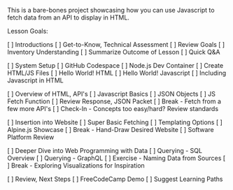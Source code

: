 
This is a bare-bones project showcasing how you can use Javascript to fetch data from an API to display in HTML.

Lesson Goals:

[ ] Introductions
[ ] Get-to-Know, Technical Assessment
[ ] Review Goals
[ ] Inventory Understanding
[ ] Summarize Outcome of Lesson
[ ] Quick Q&A

[ ] System Setup
[ ] GitHub Codespace
[ ] Node.js Dev Container
[ ] Create HTML/JS Files
[ ] Hello World! HTML
[ ] Hello World! Javascript
[ ] Including Javascript in HTML

[ ] Overview of HTML, API's
[ ] Javascript Basics
[ ] JSON Objects
[ ] JS Fetch Function
[ ] Review Response, JSON Packet
[ ] Break - Fetch from a few more API's
[ ] Check-In - Concepts too easy/hard? Review standards

[ ] Insertion into Website
[ ] Super Basic Fetching
[ ] Templating Options
[ ] Alpine.js Showcase
[ ] Break - Hand-Draw Desired Website
[ ] Software Platform Review

[ ] Deeper Dive into Web Programming with Data
[ ] Querying - SQL Overview
[ ] Querying - GraphQL
[ ] Exercise - Naming Data from Sources
[ ] Break - Exploring Visualizations for Inspiration

[ ] Review, Next Steps
[ ] FreeCodeCamp Demo
[ ] Suggest Learning Paths